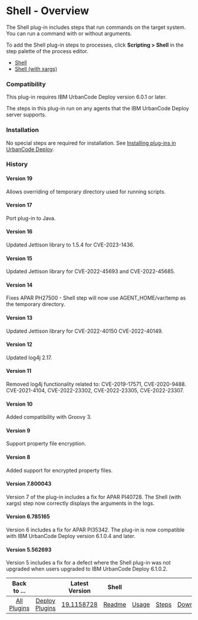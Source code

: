 
# Shell - Overview

The Shell plug-in includes steps that run commands on the target system. You can run a command with or without arguments.

To add the Shell plug-in steps to processes, click **Scripting > Shell** in the step palette of the process editor.

* [Shell](steps#shell)
* [Shell (with xargs)](steps#shell_(with_xargs))

### Compatibility

This plug-in requires IBM UrbanCode Deploy version 6.0.1 or later.

The steps in this plug-in run on any agents that the IBM UrbanCode Deploy server supports.

### Installation

No special steps are required for installation. See [Installing plug-ins in UrbanCode Deploy](https://community.ibm.com/community/user/wasdevops/blogs/laurel-dickson-bull1/2022/06/13/install-plugins "Installing plug-ins in UrbanCode Deploy").

### History

#### Version 19

Allows overriding of temporary directory used for running scripts. 

#### Version 17

Port plug-in to Java.

#### Version 16

Updated Jettison library to 1.5.4 for CVE-2023-1436.

#### Version 15

Updated Jettison library for CVE-2022-45693 and CVE-2022-45685.

#### Version 14

Fixes APAR PH27500 - Shell step will now use AGENT_HOME/var/temp as the temporary directory.

#### Version 13

Updated Jettison library for CVE-2022-40150 CVE-2022-40149.

#### Version 12

Updated log4j 2.17.

#### Version 11

Removed log4j functionality related to: CVE-2019-17571, CVE-2020-9488. CVE-2021-4104, CVE-2022-23302, CVE-2022-23305, CVE-2022-23307.

#### Version 10

Added compatibility with Groovy 3.

#### Version 9

Support property file encryption.

#### Version 8

Added support for encrypted property files.

#### Version 7.800043

Version 7 of the plug-in includes a fix for APAR PI40728. The Shell (with xargs) step now correctly displays the arguments in the logs.

#### Version 6.785165

Version 6 includes a fix for APAR PI35342. The plug-in is now compatible with IBM UrbanCode Deploy version 6.1.0.4 and later.

#### Version 5.562693

Version 5 includes a fix for a defect where the Shell plug-in was not upgraded when users upgraded to IBM UrbanCode Deploy 6.1.0.2.


|Back to ...||Latest Version|Shell ||||
| :---: | :---: | :---: | :---: | :---: | :---: | :---: |
|[All Plugins](../../index.md)|[Deploy Plugins](../README.md)|[19.1158728](https://raw.githubusercontent.com/UrbanCode/IBM-UCD-PLUGINS/main/files/Shell/ucd-Shell-19.1158728.zip)|[Readme](README.md)|[Usage](usage.md)|[Steps](steps.md)|[Downloads](downloads.md)|